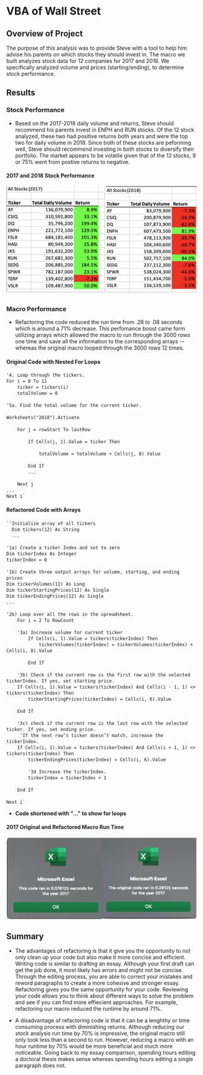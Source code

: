 # VBA of Wall Street

## Overview of Project
The purpose of this analysis was to provide Steve with a tool to help him advise his parents on which stocks they should invest in. The macro we built analyzes stock data for 12 companies for 2017 and 2018. We specifically analyzed volume and prices (starting/ending), to determine stock performance.

## Results
### Stock Performance
- Based on the 2017-2018 daily volume and returns, Steve should recommend his parents invest in ENPH and RUN stocks. Of the 12 stock analyzed, these two had positive returns both years and were the top two for daily volume in 2018. Since both of these stocks are peforming well, Steve should recommend investing in both stocks to diversify their portfolio. The market appears to be volatile given that of the 12 stocks, 9 or 75% went from postive returns to negative.<br>
#### 2017 and 2018 Stock Performance
![2017 and 2018 Stock Performance](Resources/All_Stocks.png)

### Macro Performance
- Refactoring the code reduced the run time from .28 to .08 seconds which is around a 71% decrease. This perfomance boost came form utilizing arrays which allowed the macro to run through the 3000 rows one time and save all the information to the corresponding arrays -- whereas the original macro looped through the 3000 rows 12 times.<br>
#### Original Code with Nested For Loops
 
    '4. Loop through the tickers.
    For i = 0 To 11
        ticker = tickers(i)
        totalVolume = 0
    
    '5a. Find the total volume for the current ticker.
    
    Worksheets("2018").Activate

        For j = rowStart To lastRow
        
            If Cells(j, 1).Value = ticker Then
            
                totalVolume = totalVolume + Cells(j, 8).Value
                
            End If
            ...
            
        Next j
    ...
    Next i`

#### Refactored Code with Arrays
    `'Initialize array of all tickers
      Dim tickers(12) As String
      ...

    '1a) Create a ticker Index and set to zero
    Dim tickerIndex As Integer
    tickerIndex = 0

    '1b) Create three output arrays for volume, starting, and ending prices
    Dim tickerVolumes(12) As Long
    Dim tickerStartingPrices(12) As Single
    Dim tickerEndingPrices(12) As Single
    ...
  
    '2b) Loop over all the rows in the spreadsheet.
        For i = 2 To RowCount
    
        '3a) Increase volume for current ticker
            If Cells(i, 1).Value = tickers(tickerIndex) Then
                tickerVolumes(tickerIndex) = tickerVolumes(tickerIndex) + Cells(i, 8).Value
                
            End If
        
        '3b) Check if the current row is the first row with the selected tickerIndex. If yes, set starting price.
        If Cells(i, 1).Value = tickers(tickerIndex) And Cells(i - 1, 1) <> tickers(tickerIndex) Then
            tickerStartingPrices(tickerIndex) = Cells(i, 6).Value
              
        End If
        
        '3c) check if the current row is the last row with the selected ticker. If yes, set ending price.
         'If the next row’s ticker doesn’t match, increase the tickerIndex.
        If Cells(i, 1).Value = tickers(tickerIndex) And Cells(i + 1, 1) <> tickers(tickerIndex) Then
            tickerEndingPrices(tickerIndex) = Cells(i, 6).Value
            
            '3d Increase the tickerIndex.
            tickerIndex = tickerIndex + 1
            
        End If
    
    Next i`
* **Code shortened with "..." to show for loops**

#### 2017 Original and Refactored Macro Run Time
![2017 Original and Refactored Macro Run Time](Resources/Runtimes.png)

## Summary
- The advantages of refactoring is that it give you the opportunity to not only clean up your code but also make it more concise and efficient. Writing code is similar to drafting an essay. Although your first draft can get the job done, it most likely has errors and might not be concise. Through the editing process, you are able to correct your mistakes and reword paragraphs to create a more cohesive and stronger essay. Refactoring gives you the same opportunity for your code. Reviewing your code allows you to think about different ways to solve the problem and see if you can find more effiecient approaches. For example, refactoring our macro reduced the runtime by around 71%.

- A disadvantage of refactoring code is that it can be a lenghthy or time consuming process with diminishing returns. Although reducing our stock analysis run time by 70% is impressive, the original macro still only took less than a second to run. However, reducing a macro with an hour runtime by 70% would be more beneficial and much more noticeable. Going back to my essay comparison, spending hours editing a doctoral thesis makes sense whereas spending hours editing a single paragraph does not.
